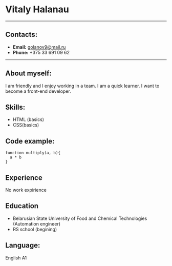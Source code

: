 # Vitaly Halanau

***

## Contacts:
*    __Email:__ golanov9@mail.ru
*    __Phone:__ +375 33 691 09 62

***

## About myself:
I am friendly and I enjoy working in a team. I am a quick learner. I want to become a front-end developer.

## Skills:
* HTML (basics)
* CSS(basics)

## Code example:
~~~
function multiply(a, b){
  a * b
}
~~~
## Experience
No work expirience 

## Education
* Belarusian State University of Food and Chemical Technologies (Automation engineer)
* RS school (begining)

## Language:
English A1